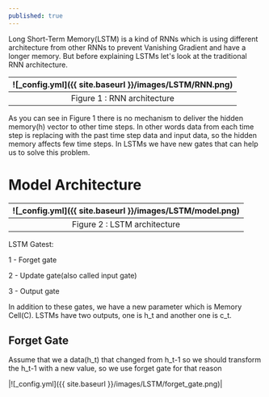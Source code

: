```yaml
---
published: true
---
```

Long Short-Term Memory(LSTM) is a kind of RNNs which is using different architecture from other RNNs to prevent Vanishing Gradient and have a longer memory. But before explaining LSTMs let's look at the traditional RNN architecture.

|![_config.yml]({{ site.baseurl }}/images/LSTM/RNN.png)|
|:--:| 
| Figure 1 : RNN architecture|

As you can see in Figure 1 there is no mechanism to deliver the hidden memory(h) vector to other time steps. In other words data from each time step is replacing with the past time step data and input data, so the hidden memory affects few time steps. In LSTMs we have new gates that can help us to solve this problem.

# Model Architecture

|![_config.yml]({{ site.baseurl }}/images/LSTM/model.png)|
|:--:| 
| Figure 2 : LSTM architecture|

LSTM Gatest:

1 - Forget gate

2 - Update gate(also called input gate)

3 - Output gate

In addition to these gates, we have a new parameter which is Memory Cell(C). LSTMs have two outputs, one is h_t and another one is c_t.

## Forget Gate

Assume that we a data(h_t) that changed from h_t-1 so we should transform the h_t-1 with a new 
value, so we use forget gate for that reason

|![_config.yml]({{ site.baseurl }}/images/LSTM/forget_gate.png)|

